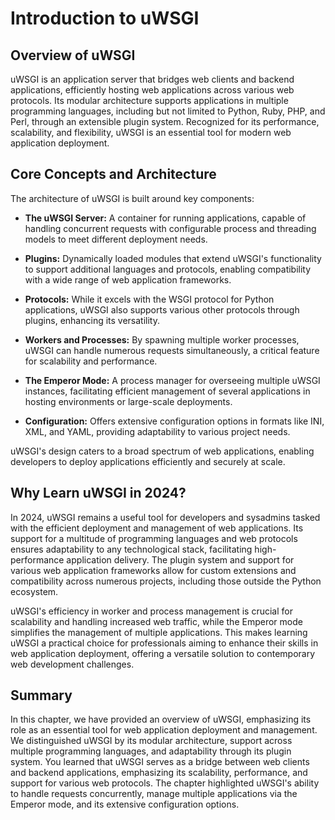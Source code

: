 # Introduction to uWSGI

## Overview of uWSGI

uWSGI is an application server that bridges web clients and backend applications, efficiently hosting web applications across various web protocols. Its modular architecture supports applications in multiple programming languages, including but not limited to Python, Ruby, PHP, and Perl, through an extensible plugin system. Recognized for its performance, scalability, and flexibility, uWSGI is an essential tool for modern web application deployment.

## Core Concepts and Architecture

The architecture of uWSGI is built around key components:

- **The uWSGI Server:** A container for running applications, capable of handling concurrent requests with configurable process and threading models to meet different deployment needs.

- **Plugins:** Dynamically loaded modules that extend uWSGI's functionality to support additional languages and protocols, enabling compatibility with a wide range of web application frameworks.

- **Protocols:** While it excels with the WSGI protocol for Python applications, uWSGI also supports various other protocols through plugins, enhancing its versatility.

- **Workers and Processes:** By spawning multiple worker processes, uWSGI can handle numerous requests simultaneously, a critical feature for scalability and performance.

- **The Emperor Mode:** A process manager for overseeing multiple uWSGI instances, facilitating efficient management of several applications in hosting environments or large-scale deployments.

- **Configuration:** Offers extensive configuration options in formats like INI, XML, and YAML, providing adaptability to various project needs.

uWSGI's design caters to a broad spectrum of web applications, enabling developers to deploy applications efficiently and securely at scale.

## Why Learn uWSGI in 2024?

In 2024, uWSGI remains a useful tool for developers and sysadmins tasked with the efficient deployment and management of web applications. Its support for a multitude of programming languages and web protocols ensures adaptability to any technological stack, facilitating high-performance application delivery. The plugin system and support for various web application frameworks allow for custom extensions and compatibility across numerous projects, including those outside the Python ecosystem.

uWSGI's efficiency in worker and process management is crucial for scalability and handling increased web traffic, while the Emperor mode simplifies the management of multiple applications. This makes learning uWSGI a practical choice for professionals aiming to enhance their skills in web application deployment, offering a versatile solution to contemporary web development challenges.

## Summary

In this chapter, we have provided an overview of uWSGI, emphasizing its role as an essential tool for web application deployment and management. We distinguished uWSGI by its modular architecture, support across multiple programming languages, and adaptability through its plugin system. You learned that uWSGI serves as a bridge between web clients and backend applications, emphasizing its scalability, performance, and support for various web protocols. The chapter highlighted uWSGI's ability to handle requests concurrently, manage multiple applications via the Emperor mode, and its extensive configuration options.
